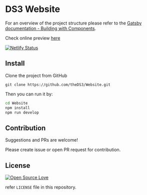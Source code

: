 # DS3 Website

For an overview of the project structure please refer to the [Gatsby documentation - Building with Components](https://www.gatsbyjs.org/docs/building-with-components/).

Check online preview [here](https://boring-snyder-033353.netlify.app/)

[![Netlify Status](https://api.netlify.com/api/v1/badges/27b1b800-6960-498c-9c11-217fd201f4cf/deploy-status)](https://app.netlify.com/sites/boring-snyder-033353/deploys)

## Install

Clone the project from GitHub

```git
git clone https://github.com/theDS3/Website.git
```

Then you can run it by:

```sh
cd Website
npm install
npm run develop
```

## Contribution

Suggestions and PRs are welcome!

Please create issue or open PR request for contribution.

## License

[![Open Source Love](https://badges.frapsoft.com/os/mit/mit.svg?v=102)](LICENSE)

refer `LICENSE` file in this repository.
